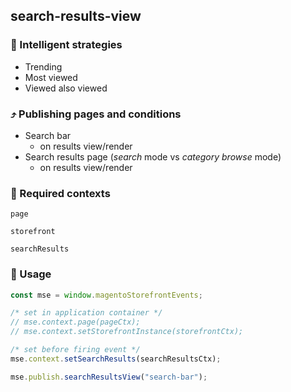 ## search-results-view

### 🤖 Intelligent strategies

-   Trending
-   Most viewed
-   Viewed also viewed

### ⤴️ Publishing pages and conditions

-   Search bar
    -   on results view/render
-   Search results page (_search_ mode vs _category browse_ mode)
    -   on results view/render

### 🛄 Required contexts

`page`

`storefront`

`searchResults`

### 🔧 Usage

```javascript
const mse = window.magentoStorefrontEvents;

/* set in application container */
// mse.context.page(pageCtx);
// mse.context.setStorefrontInstance(storefrontCtx);

/* set before firing event */
mse.context.setSearchResults(searchResultsCtx);

mse.publish.searchResultsView("search-bar");
```
